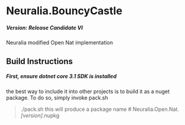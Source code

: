 # Neuralia.BouncyCastle

##### Version:  Release Candidate VI

Neuralia modified Open Nat implementation


## Build Instructions

##### First, ensure dotnet core 3.1 SDK is installed

the best way to include it into other projects is to build it as a nuget package. 
To do so, simply invoke pack.sh
> ./pack.sh
this will produce a package name # Neuralia.Open.Nat.*[version]*.nupkg
